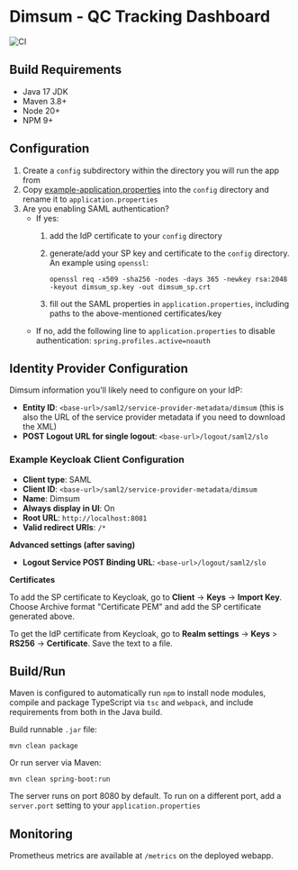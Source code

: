 # Dimsum - QC Tracking Dashboard

![CI](https://github.com/oicr-gsi/dimsum/actions/workflows/ci.yml/badge.svg)

## Build Requirements

* Java 17 JDK
* Maven 3.8+
* Node 20+
* NPM 9+

## Configuration

1. Create a `config` subdirectory within the directory you will run the app from
2. Copy [example-application.properties](example-application.properties) into the `config`
   directory and rename it to `application.properties`
3. Are you enabling SAML authentication?
   - If yes:
     1. add the IdP certificate to your `config` directory
     2. generate/add your SP key and certificate to the `config` directory. An example using `openssl`:
     
        `openssl req -x509 -sha256 -nodes -days 365 -newkey rsa:2048 -keyout dimsum_sp.key -out dimsum_sp.crt`

     3. fill out the SAML properties in `application.properties`, including paths to the
        above-mentioned certificates/key
   - If no, add the following line to `application.properties` to disable authentication:
     `spring.profiles.active=noauth`

## Identity Provider Configuration

Dimsum information you'll likely need to configure on your IdP:

- **Entity ID**: `<base-url>/saml2/service-provider-metadata/dimsum` (this is also the URL of the service
provider metadata if you need to download the XML)
- **POST Logout URL for single logout**: `<base-url>/logout/saml2/slo`

### Example Keycloak Client Configuration

- **Client type**: SAML
- **Client ID**: `<base-url>/saml2/service-provider-metadata/dimsum`
- **Name**: Dimsum
- **Always display in UI**: On
- **Root URL**: `http://localhost:8081`
- **Valid redirect URIs**: `/*`

**Advanced settings (after saving)**

- **Logout Service POST Binding URL**: `<base-url>/logout/saml2/slo`

**Certificates**

To add the SP certificate to Keycloak, go to __Client__ -> __Keys__ -> __Import Key__. Choose
Archive format "Certificate PEM" and add the SP certificate generated above.

To get the IdP certificate from Keycloak, go to __Realm settings__ -> __Keys__ > __RS256__ ->
__Certificate__. Save the text to a file.

## Build/Run

Maven is configured to automatically run `npm` to install node modules, compile and package
TypeScript via `tsc` and `webpack`, and include requirements from both in the Java build.

Build runnable `.jar` file: 

`mvn clean package`

Or run server via Maven:

`mvn clean spring-boot:run`

The server runs on port 8080 by default. To run on a different port, add a `server.port` setting
to your `application.properties`

## Monitoring

Prometheus metrics are available at `/metrics` on the deployed webapp.

